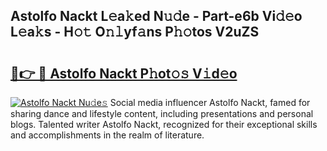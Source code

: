## Astolfo Nackt L𝚎a𝚔ed N𝚞𝚍e - Part-e6b Vi𝚍𝚎o L𝚎a𝚔s - H𝚘𝚝 O𝚗𝚕yf𝚊ns P𝚑𝚘tos V2uZS

# <h2><a href="http://kf13hsy.oniu.top/?m=Astolfo+Nackt">🔗👉 🔴 Astolfo Nackt P𝚑ot𝚘𝚜 V𝚒d𝚎o</a></h2>

[![Astolfo Nackt Nu𝚍e𝚜](https://i.imgur.com/0qMVB7G.gif)](http://kf13hsy.oniu.top/?m=Astolfo+Nackt)
Social media influencer Astolfo Nackt, famed for sharing dance and lifestyle content, including presentations and personal blogs. Talented writer Astolfo Nackt, recognized for their exceptional skills and accomplishments in the realm of literature.  
